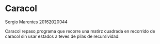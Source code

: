 # Caracol
Sergio Marentes 20162020044

Caracol repaso,programa que recorre una matirz cuadrada en recorrido de caracol sin usar estados a teves de pilas de recursividad.
